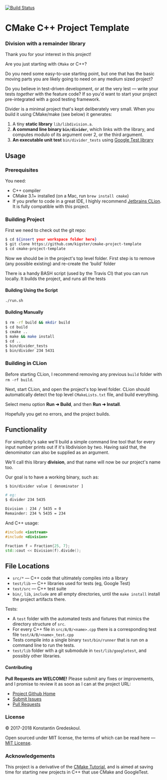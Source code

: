 [![Build Status](https://travis-ci.org/kigster/cmake-project-template.svg?branch=master)](https://travis-ci.org/kigster/cmake-project-template)

# CMake C++ Project Template

### Division with a remainder library

Thank you for your interest in this project!

Are you just starting with `CMake` or C++?

Do you need some easy-to-use starting point, but one that has the basic moving parts you are likely going to need on any medium sized project?

Do you believe in test-driven development, or at the very lest — write your tests *together* with the feature code? If so you'd want to start your project pre-integrated with a good testing framework.

Divider is a minimal project that's kept deliberately very small. When you build it using CMake/make (see below) it generates:

 1. A tiny **static library** `lib/libdivision.a`.
 2. **A command line binary `bin/divider`**, which links with the library, and computes modulo of its argument over 2, or the third argument.
 3. **An executable unit test** `bin/divider_tests`  using [Google Test library](https://github.com/google/googletest)

## Usage

### Prerequisites

You need:

 * C++ compiler
 * CMake 3.1+ installed (on a Mac, run `brew install cmake`)
 * If you prefer to code in a great IDE, I highly recommend [Jetbrains CLion](https://www.jetbrains.com/clion/). It is fully compatible with this project.

### Building Project

First we need to check out the git repo:

```bash
$ cd ${insert your workspace folder here}
$ git clone https://github.com/kigster/cmake-project-template
$ cd cmake-project-template
```

Now we should be in the project's top level folder. First step is to remove (any possible existing) and re-create the 'build' folder

There is a handy BASH script (used by the Travis CI) that you can run locally. It builds the project, and runs all the tests

####  Building Using the Script

```bash
./run.sh
```

#### Building Manually

```bash
$ rm -rf build && mkdir build
$ cd build
$ cmake ..
$ make && make install
$ cd ..
$ bin/divider_tests
$ bin/divider 234 5431
```

### Building in CLion

Before starting CLion, I recommend removing any previous `build` folder with `rm -rf build`.

Next, start CLion, and open the project's top level folder. CLion should automatically detect the top level `CMakeLists.txt` file, and build everything.

Select menu option **Run ➜ Build**, and then **Run ➜ Install**.

Hopefully you get no errors, and the project builds.


## Functionality

For simplicity's sake  we'll build a simple command line tool that for every input number prints out if it's libdivision by two. Having said that, the denominator can also be supplied as an argument.

We'll call this library **division**, and that name will now be our project's name too.

Our goal is to have a working binary, such as:

```bash
$ bin/divider value [ denominator ]

# eg:
$ divider 234 5435

Division : 234 / 5435 = 0
Remainder: 234 % 5435 = 234
```

And C++ usage:

```C++
#include <iostream>
#include <division>

Fraction f = Fraction{25, 7};
std::cout << Division(f).divide();
```

## File Locations

 * `src/*` — C++ code that ultimately compiles into a library
 * `test/lib` — C++ libraries used for tests (eg, Google Test)
 * `test/src` — C++ test suite
 * `bin/`, `lib`, `include` are all empty directories, until the `make install` install the project artifacts there.

Tests:

 * A `test` folder with the automated tests and fixtures that mimics the directory structure of `src`.
 * For every C++ file in `src/A/B/<name>.cpp` there is a corresponding test file `test/A/B/<name>_test.cpp`
 * Tests compile into a single binary `test/bin/runner` that is run on a command line to run the tests.
 * `test/lib` folder with a git submodule in `test/lib/googletest`, and possibly other libraries.

#### Contributing

**Pull Requests are WELCOME!** Please submit any fixes or improvements, and I promise to review it as soon as I can at the project URL:

 * [Project Github Home](https://github.com/kigster/cmake-project-template)
 * [Submit Issues](https://github.com/kigster/cmake-project-template/issues)
 * [Pull Requests](https://github.com/kigster/cmake-project-template/pulls)

### License

&copy; 2017-2018 Konstantin Gredeskoul.

Open sourced under MIT license, the terms of which can be read here — [MIT License](http://opensource.org/licenses/MIT).

### Acknowledgements

This project is a derivative of the [CMake Tutorial](https://cmake.org/cmake-tutorial/), and is aimed at saving time for starting new projects in C++ that use CMake and GoogleTest.
